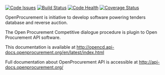 [![Code Issues](https://www.quantifiedcode.com/api/v1/project/fc030f346aba42d18b96ec7d6bcf3be6/badge.svg)](https://www.quantifiedcode.com/app/project/fc030f346aba42d18b96ec7d6bcf3be6)
[![Build Status](https://travis-ci.org/gorserg/openprocurement.tender.opencd.svg?branch=master)](https://travis-ci.org/gorserg/openprocurement.tender.opencd)
[![Code Health](https://landscape.io/github/gorserg/openprocurement.tender.opencd/master/landscape.svg?style=flat)](https://landscape.io/github/gorserg/openprocurement.tender.opencd/master)
[![Coverage Status](https://coveralls.io/repos/github/gorserg/openprocurement.tender.opencd/badge.svg?branch=master)](https://coveralls.io/github/gorserg/openprocurement.tender.opencd?branch=master)

OpenProcurement is initiative to develop software powering tenders database and reverse auction.

The Open Procurement Competitive dialogue procedure is plugin to Open Procurement API software.

This documentation is available at http://opencd.api-docs.openprocurement.org/en/latest/index.html

Full documentation about OpenProcurement API is accessible at http://api-docs.openprocurement.org/
